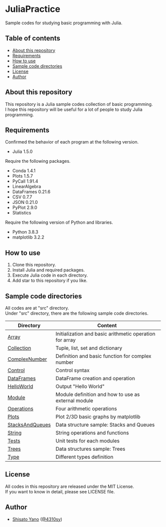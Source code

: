 # JuliaPractice
Sample codes for studying basic programming with Julia.  

## Table of contents
* [About this repository](#about-this-repository)
* [Requirements](#requirements)
* [How to use](#how-to-use)
* [Sample code directories](#sample-code-directories)
* [License](#license)
* [Author](#author)

## About this repository
This repository is a Julia sample codes collection of basic programming.  
I hope this repository will be useful for a lot of people to study Julia programming.  

## Requirements
Confirmed the behavior of each program at the following version.  
* Julia 1.5.0

Require the following packages.  
* Conda 1.4.1
* Plots 1.5.7
* PyCall 1.91.4
* LinearAlgebra
* DataFrames 0.21.6
* CSV 0.7.7
* JSON 0.21.0
* PyPlot 2.9.0
* Statistics

Require the following version of Python and libraries.
* Python 3.8.3
* matplotlib 3.2.2

## How to use
1. Clone this repository.
2. Install Julia and required packages.
3. Execute Julia code in each directory.
4. Add star to this repository if you like.

## Sample code directories
All codes are at "src" directory.  
Under "src" directory, there are the following sample code directories.  

|Directory|Content|
|------------|-------|
|[Array](https://github.com/ShisatoYano/JuliaPractice/tree/master/src/Array)|Initialization and basic arithmetic operation for array|
|[Collection](https://github.com/ShisatoYano/JuliaPractice/tree/master/src/Collection)|Tuple, list, set and dictionary|
|[ComplexNumber](https://github.com/ShisatoYano/JuliaPractice/tree/master/src/ComplexNumber)|Definition and basic function for complex number|
|[Control](https://github.com/ShisatoYano/JuliaPractice/tree/master/src/Control)|Control syntax|
|[DataFrames](https://github.com/ShisatoYano/JuliaPractice/tree/master/src/DataFrames)|DataFrame creation and operation|
|[HelloWorld](https://github.com/ShisatoYano/JuliaPractice/tree/master/src/HelloWorld)|Output "Hello World"|
|[Module](https://github.com/ShisatoYano/JuliaPractice/tree/master/src/Module)|Module definition and how to use as external module|
|[Operations](https://github.com/ShisatoYano/JuliaPractice/tree/master/src/Operations)|Four arithmetic operations|
|[Plots](https://github.com/ShisatoYano/JuliaPractice/tree/master/src/Plots)|Plot 2/3D basic graphs by matplotlib|
|[StacksAndQueues](https://github.com/ShisatoYano/JuliaPractice/tree/master/src/StacksAndQueues)|Data structure sample: Stacks and Queues|
|[String](https://github.com/ShisatoYano/JuliaPractice/tree/master/src/String)|String operations and functions|
|[Tests](https://github.com/ShisatoYano/JuliaPractice/tree/master/src/Tests)|Unit tests for each modules|
|[Trees](https://github.com/ShisatoYano/JuliaPractice/tree/master/src/Trees)|Data structures sample: Trees|
|[Type](https://github.com/ShisatoYano/JuliaPractice/tree/master/src/Type)|Different types definition|

## License
All codes in this repository are released under the MIT License.  
If you want to know in detail, please see LICENSE file.  

## Author
* [Shisato Yano](https://github.com/ShisatoYano) ([@4310sy](https://twitter.com/4310sy))